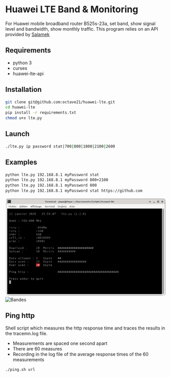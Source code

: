 # Huawei LTE Band & Monitoring

For Huawei mobile broadband router B525s-23a, set band, show signal level and bandwidth, show monthly traffic. 
This program relies on an API provided by [Salamek](https://github.com/Salamek/huawei-lte-api)

## Requirements
* python 3
* curses
* huawei-lte-api

## Installation
```sh
git clone git@github.com:octave21/huawei-lte.git
cd huawei-lte
pip install -r requirements.txt
chmod u+x lte.py
```

## Launch
```sh
./lte.py ip password stat|700|800|1800|2100|2600
```

## Examples
```sh
python lte.py 192.168.8.1 myPassword stat
python lte.py 192.168.8.1 myPassword 800+2100
python lte.py 192.168.8.1 myPassword 800
python lte.py 192.168.8.1 myPassword stat https://github.com
```
![lte](/lte.png)
![Bandes](/tableau_bandes-frequences-mobiles.png)

## Ping http
Shell script which measures the http response time and traces the results in the tracemn.log file.
* Measurements are spaced one second apart
* There are 60 measures
* Recording in the log file of the average response times of the 60 measurements
```sh
./ping.sh url
```
